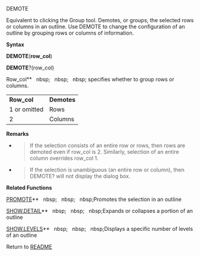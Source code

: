 DEMOTE

Equivalent to clicking the Group tool. Demotes, or groups, the selected
rows or columns in an outline. Use DEMOTE to change the configuration of
an outline by grouping rows or columns of information.

**Syntax**

**DEMOTE**(**row\_col**)

**DEMOTE**?(row\_col)

Row\_col**&nbsp;&nbsp;&nbsp;nbsp;&nbsp;&nbsp;&nbsp;nbsp;&nbsp;&nbsp;&nbsp;nbsp;&nbsp;specifies whether to group rows or
columns.

|              |             |
| ------------ | ----------- |
| **Row\_col** | **Demotes** |
| 1 or omitted | Rows        |
| 2            | Columns     |

**Remarks**

  - > If the selection consists of an entire row or rows, then rows are
    > demoted even if row\_col is 2. Similarly, selection of an entire
    > column overrides row\_col 1.

  - > If the selection is unambiguous (an entire row or column), then
    > DEMOTE? will not display the dialog box.


**Related Functions**

[PROMOTE](PROMOTE.md)**&nbsp;&nbsp;&nbsp;nbsp;&nbsp;&nbsp;&nbsp;nbsp;&nbsp;&nbsp;&nbsp;nbsp;Promotes the selection in an outline

[SHOW.DETAIL](SHOW.DETAIL.md)**&nbsp;&nbsp;&nbsp;nbsp;&nbsp;&nbsp;&nbsp;nbsp;&nbsp;&nbsp;&nbsp;nbsp;Expands or collapses a portion of an
outline

[SHOW.LEVELS](SHOW.LEVELS.md)**&nbsp;&nbsp;&nbsp;nbsp;&nbsp;&nbsp;&nbsp;nbsp;&nbsp;&nbsp;&nbsp;nbsp;Displays a specific number of levels of an
outline



Return to [README](README.md)

